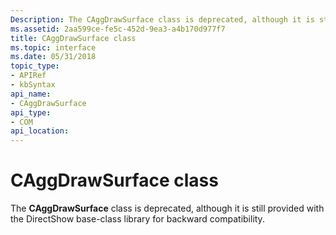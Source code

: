```yaml
---
Description: The CAggDrawSurface class is deprecated, although it is still provided with the DirectShow base-class library for backward compatibility.
ms.assetid: 2aa599ce-fe5c-452d-9ea3-a4b170d977f7
title: CAggDrawSurface class
ms.topic: interface
ms.date: 05/31/2018
topic_type: 
- APIRef
- kbSyntax
api_name: 
- CAggDrawSurface
api_type: 
- COM
api_location: 
---
```


# CAggDrawSurface class

The **CAggDrawSurface** class is deprecated, although it is still provided with the DirectShow base-class library for backward compatibility.

 

 



